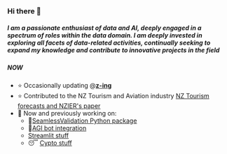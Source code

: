 ### Hi there 👋

##### I am a passionate enthusiast of data and AI, deeply engaged in a spectrum of roles within the data domain. I am deeply invested in exploring all facets of data-related activities, continually seeking to expand my knowledge and contribute to innovative projects in the field


##### NOW

- ⭐ Occasionally updating @[**z-ing**](https:z-ing.net)
- ⭐ Contributed to the NZ Tourism and Aviation industry [NZ Tourism forecasts and NZIER's paper ](https://www.mbie.govt.nz/assets/fbed8cd9b2/tourism-forecasts-2012-2018-technical-report.pdf)
- 🧻 Now and previously working on:
    - 🔌[SeamlessValidation Python package](https://pypi.org/project/seamlessvalidation/)
    - 🐑[AGI bot integration](https://zhouzhuzheng-chatgpt.streamlit.app)
    - [Streamlit stuff](https://zhouzhuzheng-digital-cv.streamlit.app)
    - 😴 [Cypto stuff](https://zhouzhuzheng-price-prediction.streamlit.app/)


